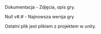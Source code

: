 
Dokumentacja - Zdjęcia, opis gry.

Null v#.# - Najnowsza wersja gry

Ostatni plik jest plikiem z projektem w unity.
